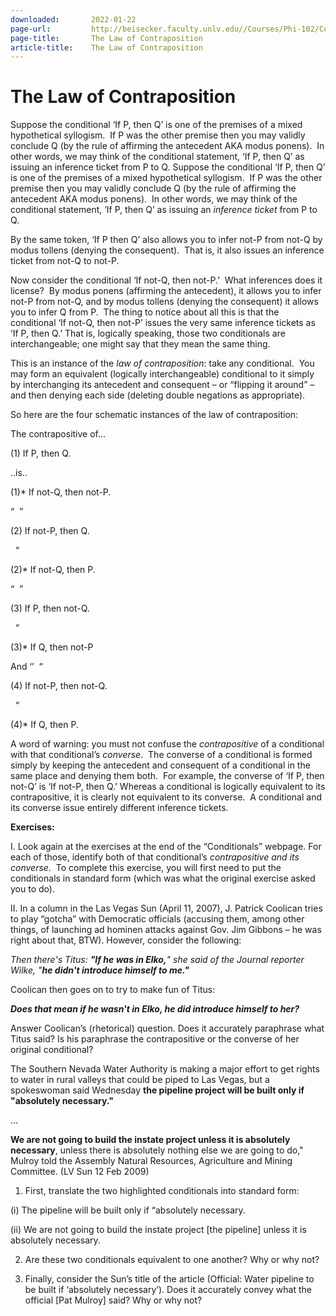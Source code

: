 ```yaml
---
downloaded:       2022-01-22
page-url:         http://beisecker.faculty.unlv.edu//Courses/Phi-102/Contraposition.htm
page-title:       The Law of Contraposition
article-title:    The Law of Contraposition
---
```

# The Law of Contraposition

Suppose the conditional ‘If P, then Q’ is one of the
  premises of a mixed hypothetical syllogism.  If P was the other premise
  then you may validly conclude Q (by the rule of affirming the antecedent AKA
  modus ponens).  In other words, we may think
  of the conditional statement, ‘If P, then Q’ as issuing an inference
  ticket from P to Q.
Suppose the conditional ‘If P, then Q’ is one of the premises of a mixed hypothetical syllogism.  If P was the other premise then you may validly conclude Q (by the rule of affirming the antecedent AKA modus ponens).  In other words, we may think of the conditional statement, ‘If P, then Q’ as issuing an *inference ticket* from P to Q.

By the same token, ‘If P then Q’ also allows you to infer not-P from not-Q by modus tollens (denying the consequent).  That is, it also issues an inference ticket from not-Q to not-P.

Now consider the conditional ‘If not-Q, then not-P.’  What inferences does it license?  By modus ponens (affirming the antecedent), it allows you to infer not-P from not-Q, and by modus tollens (denying the consequent) it allows you to infer Q from P.  The thing to notice about all this is that the conditional ‘If not-Q, then not-P’ issues the very same inference tickets as ‘If P, then Q.’ That is, logically speaking, those two conditionals are interchangeable; one might say that they mean the same thing.

This is an instance of the *law of contraposition*: take any conditional.  You may form an equivalent (logically interchangeable) conditional to it simply by interchanging its antecedent and consequent – or “flipping it around” – and then denying each side (deleting double negations as appropriate).

So here are the four schematic instances of the law of contraposition:

The contrapositive of…

(1) If P, then Q.

..is..

(1)\* If not-Q, then not-P.

“  ”

(2) If not-P, then Q.

  “

(2)\* If not-Q, then P.

“  ”

(3) If P, then not-Q.

  “

(3)\* If Q, then not-P

And ‘’  “

(4) If not-P, then not-Q.

  “

(4)\* If Q, then P.

A word of warning: you must not confuse the *contrapositive* of a conditional with that conditional’s *converse*.  The converse of a conditional is formed simply by keeping the antecedent and consequent of a conditional in the same place and denying them both.  For example, the converse of ‘If P, then not-Q’ is ‘If not-P, then Q.’ Whereas a conditional is logically equivalent to its contrapositive, it is clearly not equivalent to its converse.  A conditional and its converse issue entirely different inference tickets.

**Exercises:**

I. Look again at the exercises at the end of the “Conditionals” webpage. For each of those, identify both of that conditional’s *contrapositive* *and its converse*.  To complete this exercise, you will first need to put the conditionals in standard form (which was what the original exercise asked you to do).

II. In a column in the Las Vegas Sun (April 11, 2007), J. Patrick Coolican tries to play “gotcha” with Democratic officials (accusing them, among other things, of launching ad hominen attacks against Gov. Jim Gibbons – he was right about that, BTW). However, consider the following:

*Then there's Titus: **"If he was in Elko,**" she said of the Journal reporter Wilke, "**he didn't introduce himself to me."***

Coolican then goes on to try to make fun of Titus:

***Does that mean if he wasn't in Elko, he did introduce himself to her?***

Answer Coolican’s (rhetorical) question. Does it accurately paraphrase what Titus said? Is his paraphrase the contrapositive or the converse of her original conditional?

The Southern Nevada Water Authority is making a major effort to get rights to water in rural valleys that could be piped to Las Vegas, but a spokeswoman said Wednesday **the pipeline project will be built only if "absolutely necessary."**

…

**We are not going to build the instate project unless it is absolutely necessary**, unless there is absolutely nothing else we are going to do," Mulroy told the Assembly Natural Resources, Agriculture and Mining Committee. (LV Sun 12 Feb 2009)

1. First, translate the two highlighted conditionals into standard form:

(i) The pipeline will be built only if “absolutely necessary.

(ii) We are not going to build the instate project \[the pipeline\] unless it is absolutely necessary.

2. Are these two conditionals equivalent to one another? Why or why not?

3. Finally, consider the Sun’s title of the article (Official: Water pipeline to be built if ‘absolutely necessary’). Does it accurately convey what the official \[Pat Mulroy\] said? Why or why not?
